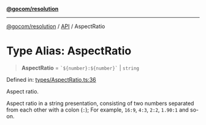 [**@gocom/resolution**](../README.md)

***

[@gocom/resolution](../README.md) / [API](../Public/API.md) / AspectRatio

# Type Alias: AspectRatio

> **AspectRatio** = `` `${number}:${number}` `` \| `string`

Defined in: [types/AspectRatio.ts:36](https://github.com/gocom/resolution/blob/5c65a2bda59deaa4309e9b4550d818f10f297655/src/types/AspectRatio.ts#L36)

Aspect ratio.

Aspect ratio in a string presentation, consisting of two numbers separated
from each other with a colon (`:`); For example, `16:9`, `4:3`, `2:2`, `1.90:1` and
so-on.
